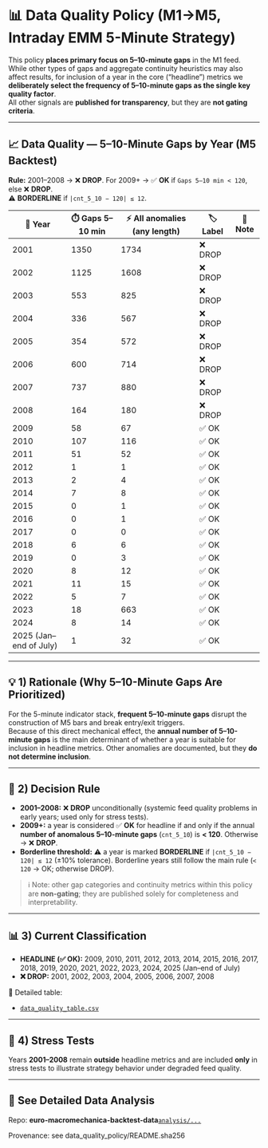 # 📊 Data Quality Policy (M1→M5, Intraday EMM 5-Minute Strategy)   

This policy **places primary focus on 5–10-minute gaps** in the M1 feed. While other types of gaps and aggregate continuity heuristics may also affect results, for inclusion of a year in the core (“headline”) metrics we **deliberately select the frequency of 5–10-minute gaps as the single key quality factor**.  
All other signals are **published for transparency**, but they are **not gating criteria**.  

---

## 📈 Data Quality — 5–10-Minute Gaps by Year (M5 Backtest)  

**Rule:** 2001–2008 → ❌ **DROP**. For 2009+ → ✅ **OK** if `Gaps 5–10 min < 120`, else ❌ **DROP**.  
⚠️ **BORDERLINE** if `|cnt_5_10 − 120| ≤ 12`.  

| 📆 Year | ⏱️ Gaps 5–10 min | ⚡ All anomalies (any length) | 🏷️ Label | 📝 Note |
| --- | --- | --- | --- | --- |
| 2001 | 1350 | 1734 | ❌ DROP |  |
| 2002 | 1125 | 1608 | ❌ DROP |  |
| 2003 | 553 | 825 | ❌ DROP |  |
| 2004 | 336 | 567 | ❌ DROP |  |
| 2005 | 354 | 572 | ❌ DROP |  |
| 2006 | 600 | 714 | ❌ DROP |  |
| 2007 | 737 | 880 | ❌ DROP |  |
| 2008 | 164 | 180 | ❌ DROP |  |
| 2009 | 58 | 67 | ✅ OK |  |
| 2010 | 107 | 116 | ✅ OK |  |
| 2011 | 51 | 52 | ✅ OK |  |
| 2012 | 1 | 1 | ✅ OK |  |
| 2013 | 2 | 4 | ✅ OK |  |
| 2014 | 7 | 8 | ✅ OK |  |
| 2015 | 0 | 1 | ✅ OK |  |
| 2016 | 0 | 1 | ✅ OK |  |
| 2017 | 0 | 0 | ✅ OK |  |
| 2018 | 6 | 6 | ✅ OK |  |
| 2019 | 0 | 3 | ✅ OK |  |
| 2020 | 8 | 12 | ✅ OK |  |
| 2021 | 11 | 15 | ✅ OK |  |
| 2022 | 5 | 7 | ✅ OK |  |
| 2023 | 18 | 663 | ✅ OK |  |
| 2024 | 8 | 14 | ✅ OK |  |
| 2025 (Jan–end of July) | 1 | 32 | ✅ OK |  |

---

## 💡 1) Rationale (Why 5–10-Minute Gaps Are Prioritized)  
For the 5-minute indicator stack, **frequent 5–10-minute gaps** disrupt the construction of M5 bars and break entry/exit triggers.  
Because of this direct mechanical effect, the **annual number of 5–10-minute gaps** is the main determinant of whether a year is suitable for inclusion in headline metrics. Other anomalies are documented, but they **do not determine inclusion**.  

---

## 📜 2) Decision Rule  
- **2001–2008:** ❌ **DROP** unconditionally (systemic feed quality problems in early years; used only for stress tests).  
- **2009+:** a year is considered ✅ **OK** for headline if and only if the annual **number of anomalous 5–10-minute gaps** (`cnt_5_10`) is **< 120**. Otherwise → ❌ **DROP**.  
- **Borderline threshold:** ⚠️ a year is marked **BORDERLINE** if `|cnt_5_10 − 120| ≤ 12` (±10% tolerance). Borderline years still follow the main rule (`< 120` → OK; otherwise DROP).  

> ℹ️ Note: other gap categories and continuity metrics within this policy are **non-gating**; they are published solely for completeness and interpretability.  

---

## 📊 3) Current Classification  
- **HEADLINE (✅ OK):** 2009, 2010, 2011, 2012, 2013, 2014, 2015, 2016, 2017, 2018, 2019, 2020, 2021, 2022, 2023, 2024, 2025 (Jan–end of July)  
- **❌ DROP:** 2001, 2002, 2003, 2004, 2005, 2006, 2007, 2008  

📂 Detailed table:  
- [`data_quality_table.csv`](https://github.com/rleydev/euro-macromechanica-results/tree/main/data_quality_policy/data_quality_table.csv)

---

## 🧪 4) Stress Tests  
Years **2001–2008** remain **outside** headline metrics and are included **only** in stress tests to illustrate strategy behavior under degraded feed quality.  

---

## 🔎 See Detailed Data Analysis  
Repo: **euro-macromechanica-backtest-data**[`analysis/...`](https://github.com/rleydev/euro-macromechanica-backtest-data/tree/main/analysis)


Provenance: see data_quality_policy/README.sha256